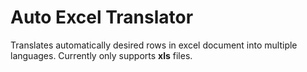 # Auto Excel Translator
Translates automatically desired rows in excel document into multiple languages. Currently only supports **xls** files.

